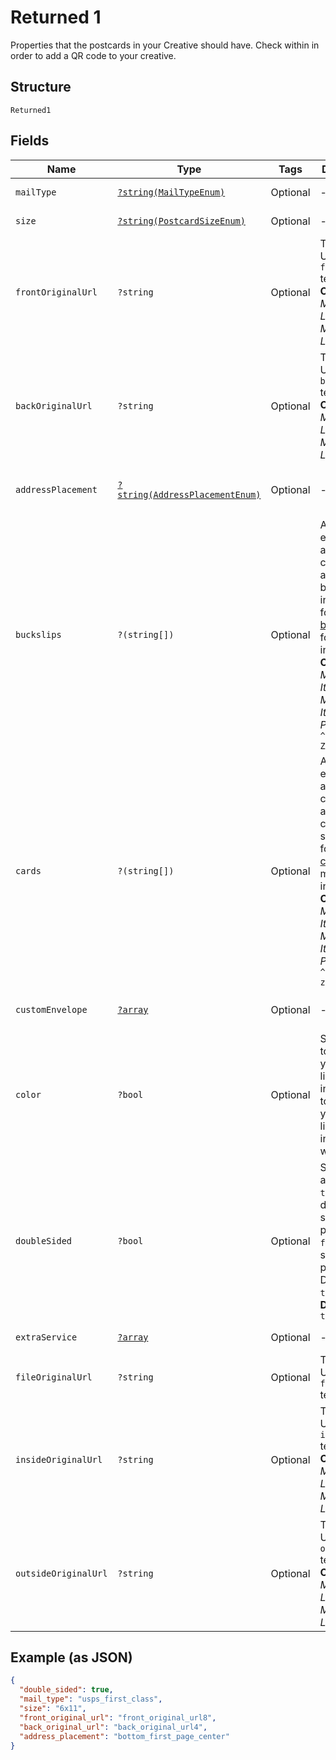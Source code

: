 
# Returned 1

Properties that the postcards in your Creative should have. Check within in order to add a QR code to your creative.

## Structure

`Returned1`

## Fields

| Name | Type | Tags | Description | Getter | Setter |
|  --- | --- | --- | --- | --- | --- |
| `mailType` | [`?string(MailTypeEnum)`](../../doc/models/mail-type-enum.md) | Optional | - | getMailType(): ?string | setMailType(?string mailType): void |
| `size` | [`?string(PostcardSizeEnum)`](../../doc/models/postcard-size-enum.md) | Optional | - | getSize(): ?string | setSize(?string size): void |
| `frontOriginalUrl` | `?string` | Optional | The original URL of the `front` template.<br>**Constraints**: *Minimum Length*: `1`, *Maximum Length*: `2083` | getFrontOriginalUrl(): ?string | setFrontOriginalUrl(?string frontOriginalUrl): void |
| `backOriginalUrl` | `?string` | Optional | The original URL of the `back` template.<br>**Constraints**: *Minimum Length*: `1`, *Maximum Length*: `2083` | getBackOriginalUrl(): ?string | setBackOriginalUrl(?string backOriginalUrl): void |
| `addressPlacement` | [`?string(AddressPlacementEnum)`](../../doc/models/address-placement-enum.md) | Optional | - | getAddressPlacement(): ?string | setAddressPlacement(?string addressPlacement): void |
| `buckslips` | `?(string[])` | Optional | A single-element array containing an existing buckslip id in a string format. See [buckslips](#tag/Buckslips) for more information.<br>**Constraints**: *Minimum Items*: `0`, *Maximum Items*: `1`, *Pattern*: `^bck_[a-zA-Z0-9]+$` | getBuckslips(): ?array | setBuckslips(?array buckslips): void |
| `cards` | `?(string[])` | Optional | A single-element array containing an existing card id in a string format. See [cards](#tag/Cards) for more information.<br>**Constraints**: *Minimum Items*: `0`, *Maximum Items*: `1`, *Pattern*: `^card_[a-zA-Z0-9]+$` | getCards(): ?array | setCards(?array cards): void |
| `customEnvelope` | [`?array`](../../doc/models/object-enum.md) | Optional | - | getCustomEnvelope(): ?array | setCustomEnvelope(?array customEnvelope): void |
| `color` | `?bool` | Optional | Set this key to `true` if you would like to print in color. Set to `false` if you would like to print in black and white. | getColor(): ?bool | setColor(?bool color): void |
| `doubleSided` | `?bool` | Optional | Set this attribute to `true` for double sided printing, or `false` for for single sided printing. Defaults to `true`.<br>**Default**: `true` | getDoubleSided(): ?bool | setDoubleSided(?bool doubleSided): void |
| `extraService` | [`?array`](../../doc/models/object-enum.md) | Optional | - | getExtraService(): ?array | setExtraService(?array extraService): void |
| `fileOriginalUrl` | `?string` | Optional | The original URL of the `file` template. | getFileOriginalUrl(): ?string | setFileOriginalUrl(?string fileOriginalUrl): void |
| `insideOriginalUrl` | `?string` | Optional | The original URL of the `inside` template.<br>**Constraints**: *Minimum Length*: `1`, *Maximum Length*: `2083` | getInsideOriginalUrl(): ?string | setInsideOriginalUrl(?string insideOriginalUrl): void |
| `outsideOriginalUrl` | `?string` | Optional | The original URL of the `outside` template.<br>**Constraints**: *Minimum Length*: `1`, *Maximum Length*: `2083` | getOutsideOriginalUrl(): ?string | setOutsideOriginalUrl(?string outsideOriginalUrl): void |

## Example (as JSON)

```json
{
  "double_sided": true,
  "mail_type": "usps_first_class",
  "size": "6x11",
  "front_original_url": "front_original_url8",
  "back_original_url": "back_original_url4",
  "address_placement": "bottom_first_page_center"
}
```

